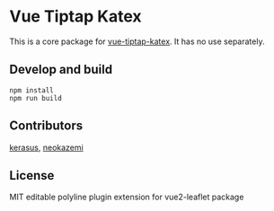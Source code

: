 # Vue Tiptap Katex

This is a core package for [vue-tiptap-katex](https://www.npmjs.com/package/vue-tiptap-katex). It has no use separately.

## Develop and build

    npm install
    npm run build

## Contributors

[kerasus](https://github.com/kerasus/),
[neokazemi](https://github.com/neokazemi/)


## License

MIT
editable polyline plugin extension for vue2-leaflet package

